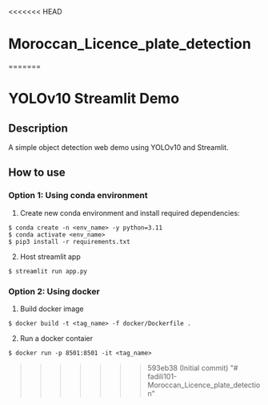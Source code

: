 <<<<<<< HEAD
# Moroccan_Licence_plate_detection
=======
# YOLOv10 Streamlit Demo

## Description
A simple object detection web demo using YOLOv10 and Streamlit.

## How to use
### Option 1: Using conda environment
1. Create new conda environment and install required dependencies:
```
$ conda create -n <env_name> -y python=3.11
$ conda activate <env_name>
$ pip3 install -r requirements.txt
```
2. Host streamlit app
```
$ streamlit run app.py
```
### Option 2: Using docker
1. Build docker image
```
$ docker build -t <tag_name> -f docker/Dockerfile .
```
2. Run a docker contaier
```
$ docker run -p 8501:8501 -it <tag_name>
```
>>>>>>> 593eb38 (Initial commit)
"# fadili101-Moroccan_Licence_plate_detection" 
